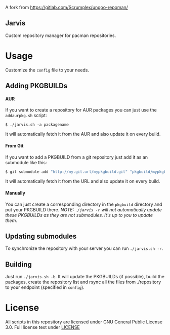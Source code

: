 A fork from https://gitlab.com/Scrumplex/ungoo-repoman/

Jarvis
-----
Custom repository manager for pacman repositories.

# Usage
Customize the `config` file to your needs.

## Adding PKGBUILDs
#### AUR
If you want to create a repository for AUR packages you can just use the `addaurpkg.sh` script:
```
$ ./jarvis.sh -a packagename
```
It will automatically fetch it from the AUR and also update it on every build.

#### From Git
If you want to add a PKGBUILD from a git repository just add it as an submodule like this:
```sh
$ git submodule add "http://my.git.url/mypkgbuild.git" "pkgbuild/mypkgbuild"
```
It will automatically fetch it from the URL and also update it on every build.

#### Manually
You can just create a corresponding directory in the `pkgbuild` directory and put your PKGBUILD there.
_NOTE: `./jarvis -r` will not automatically update these PKGBUILDs as they are not submodules. It's up to you to update them._

## Updating submodules
To synchronize the repository with your server you can run `./jarvis.sh -r`.

## Building
Just run `./jarvis.sh -b`. It will update the PKGBUILDs (if possible), build the packages, create the repository list and rsync all the files from ./repository to your endpoint (specified in `config`).

# License
All scripts in this repository are licensed under GNU General Public License 3.0. Full license text under [LICENSE](LICENSE)
